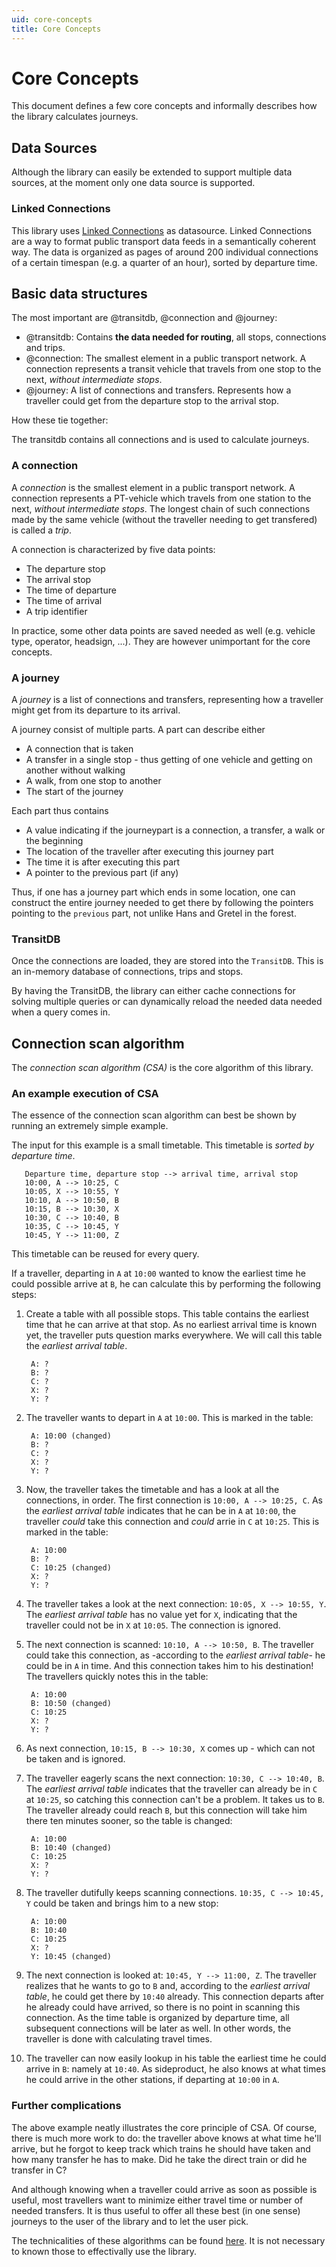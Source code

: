 ```yaml
---
uid: core-concepts
title: Core Concepts
---
```


# Core Concepts

This document defines a few core concepts and informally describes how the library calculates journeys.

## Data Sources

Although the library can easily be extended to support multiple data sources, at the moment only one data source is supported.

### Linked Connections
 
This library uses [Linked Connections](https://linkedconnections.org/) as datasource. Linked Connections are a way to format public transport data feeds in a semantically coherent way. The data is organized as pages of around 200 individual connections of a certain timespan (e.g. a quarter of an hour), sorted by departure time.


## Basic data structures

The most important are @transitdb, @connection and @journey:

- @transitdb: Contains **the data needed for routing**, all stops, connections and trips.
- @connection: The smallest element in a public transport network. A connection represents a transit vehicle that travels from one stop to the next, _without intermediate stops_.
- @journey: A list of connections and transfers. Represents how a traveller could get from the departure stop to the arrival stop.

How these tie together:

The transitdb contains all connections and is used to calculate journeys.


### A connection
 
A *connection* is the smallest element in a public transport network. A connection represents a PT-vehicle which travels from one station to the next, _without intermediate stops_.
The longest chain of such connections made by the same vehicle (without the traveller needing to get transfered) is called a *trip*.

A connection is characterized by five data points:

- The departure stop
- The arrival stop
- The time of departure
- The time of arrival
- A trip identifier

In practice, some other data points are saved needed as well (e.g. vehicle type, operator, headsign, ...). They are however unimportant for the core concepts.
 
### A journey
 
A *journey* is a list of connections and transfers, representing how a traveller might get from its departure to its arrival.

A journey consist of multiple parts. A part can describe either

- A connection that is taken
- A transfer in a single stop - thus getting of one vehicle and getting on another without walking
- A walk, from one stop to another
- The start of the journey

Each part thus contains

- A value indicating if the journeypart is a connection, a transfer, a walk or the beginning
- The location of the traveller after executing this journey part
- The time it is after executing this part
- A pointer to the previous part (if any)
 
Thus, if one has a journey part which ends in some location, one can construct the entire journey needed to get there by following the pointers pointing to the `previous` part, not unlike Hans and Gretel in the forest.


### TransitDB
 
Once the connections are loaded, they are stored into the `TransitDB`. This is an in-memory database of connections, trips and stops.

By having the TransitDB, the library can either cache connections for solving multiple queries or can dynamically reload the needed data needed when a query comes in.
 
 
 
Connection scan algorithm
-------------------------

The *connection scan algorithm (CSA)* is the core algorithm of this library.

### An example execution of CSA

The essence of the connection scan algorithm can best be shown by running an extremely simple example. 

The input for this example is a small timetable. This timetable is *sorted by departure time*.

       Departure time, departure stop --> arrival time, arrival stop
       10:00, A --> 10:25, C
       10:05, X --> 10:55, Y
       10:10, A --> 10:50, B
       10:15, B --> 10:30, X
       10:30, C --> 10:40, B 
       10:35, C --> 10:45, Y
       10:45, Y --> 11:00, Z
       
This timetable can be reused for every query.

If a traveller, departing in `A` at `10:00` wanted to know the earliest time he could possible arrive at `B`, he can calculate this by performing the following steps:

1. Create a table with all possible stops. This table contains the earliest time that he can arrive at that stop. As no earliest arrival time is known yet, the traveller puts question marks everywhere. We will call this table the _earliest arrival table_.

        A: ?
        B: ?
        C: ?
        X: ?
        Y: ?
        
2. The traveller wants to depart in `A` at `10:00`. This is marked in the table:

        A: 10:00 (changed)
        B: ?
        C: ?
        X: ?
        Y: ?
        
3. Now, the traveller takes the timetable and has a look at all the connections, in order.
   The first connection is `10:00, A --> 10:25, C`. As the _earliest arrival table_ indicates that he can be in `A` at `10:00`, the traveller *could* take this connection and *could* arrie in `C` at `10:25`. This is marked in the table:
   
        A: 10:00
        B: ?
        C: 10:25 (changed)
        X: ?
        Y: ?   

4. The traveller takes a look at the next connection: `10:05, X --> 10:55, Y`. The _earliest arrival table_ has no value yet for `X`, indicating that the traveller could not be in `X` at `10:05`. The connection is ignored.

5. The next connection is scanned: `10:10, A --> 10:50, B`. The traveller could take this connection, as -according to the _earliest arrival table_- he could be in `A` in time. And this connection takes him to his destination! The travellers quickly notes this in the table:

        A: 10:00
        B: 10:50 (changed)
        C: 10:25
        X: ?
        Y: ?

6. As next connection, `10:15, B --> 10:30, X` comes up - which can not be taken and is ignored. 

7. The traveller eagerly scans the next connection: `10:30, C --> 10:40, B`. 
   The _earliest arrival table_ indicates that the traveller can already be in `C` at `10:25`, so catching this connection can't be a problem. It takes us to `B`. The traveller already could reach `B`, but this connection will take him there ten minutes sooner, so the table is changed:
   
        A: 10:00
        B: 10:40 (changed)
        C: 10:25
        X: ?
        Y: ?

8. The traveller dutifully keeps scanning connections. `10:35, C --> 10:45, Y` could be taken and brings him to a new stop:

        A: 10:00
        B: 10:40
        C: 10:25
        X: ?
        Y: 10:45 (changed)

9. The next connection is looked at: `10:45, Y --> 11:00, Z`. The traveller realizes that he wants to go to `B` and, according to the _earliest arrival table_, he could get there by `10:40` already. This connection departs after he already could have arrived, so there is no point in scanning this connection. As the time table is organized by departure time, all subsequent connections will be later as well. In other words, the traveller is done with calculating travel times.

10. The traveller can now easily lookup in his table the earliest time he could arrive in `B`: namely at `10:40`. As sideproduct, he also knows at what times he could arrive in the other stations, if departing at `10:00` in `A`.

### Further complications

The above example neatly illustrates the core principle of CSA.
Of course, there is much more work to do: the traveller above knows at what time he'll arrive, but he forgot to keep track which trains he should have taken and how many transfer he has to make. Did he take the direct train or did he transfer in C?

And although knowing when a traveller could arrive as soon as possible is useful, most travellers want to minimize either travel time or number of needed transfers. It is thus useful to offer all these best (in one sense) journeys to the user of the library and to let the user pick.

The technicalities of these algorithms can be found [here](CSA.md). It is not necessary to known those to effectivally use the library.

